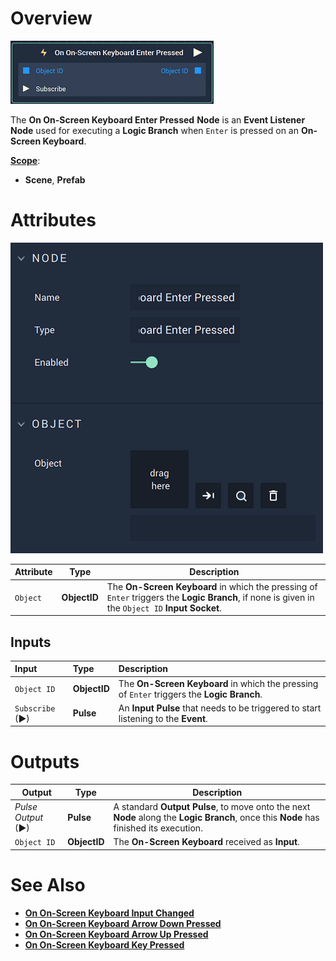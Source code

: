 # Overview

![The On On-Screen Keyboard Enter Pressed Node.](../../../.gitbook/assets/ononscreenkeyboardenterpressednode.png)

The **On On-Screen Keyboard Enter Pressed** **Node** is an **Event Listener** **Node** used for executing a **Logic Branch** when `Enter` is pressed on an **On-Screen Keyboard**.

[**Scope**](../overview.md#scopes):
*  **Scene**, **Prefab**

# Attributes

![The On On-Screen Keyboard Enter Pressed Node Attributes.](../../../.gitbook/assets/ononscreenkeyboardenterpressedattributes.png)

|Attribute|Type|Description|
|---|---|---|
|`Object` | **ObjectID** | The **On-Screen Keyboard** in which the pressing of `Enter` triggers the **Logic Branch**, if none is given in the `Object ID` **Input Socket**. |

## Inputs

| Input | Type | Description |
| :--- | :--- | :--- |
| `Object ID` | **ObjectID** | The **On-Screen Keyboard** in which the pressing of `Enter` triggers the **Logic Branch**. |
| `Subscribe` (►)|**Pulse** | An **Input Pulse** that needs to be triggered to start listening to the **Event**. |

# Outputs

|Output|Type|Description|
|---|---|---|
|*Pulse Output* (►)|**Pulse**|A standard **Output Pulse**, to move onto the next **Node** along the **Logic Branch**, once this **Node** has finished its execution.|
| `Object ID` | **ObjectID** | The **On-Screen Keyboard** received as **Input**. |

# See Also

* [**On On-Screen Keyboard Input Changed**](on-onscreen-keyboard-input-changed.md)
* [**On On-Screen Keyboard Arrow Down Pressed**](ononscreenkeyboardarrowdownpressed.md)
* [**On On-Screen Keyboard Arrow Up Pressed**](ononscreenkeyboardarrowuppressed.md)
* [**On On-Screen Keyboard Key Pressed**](ononscreenkeyboardpressed.md)


